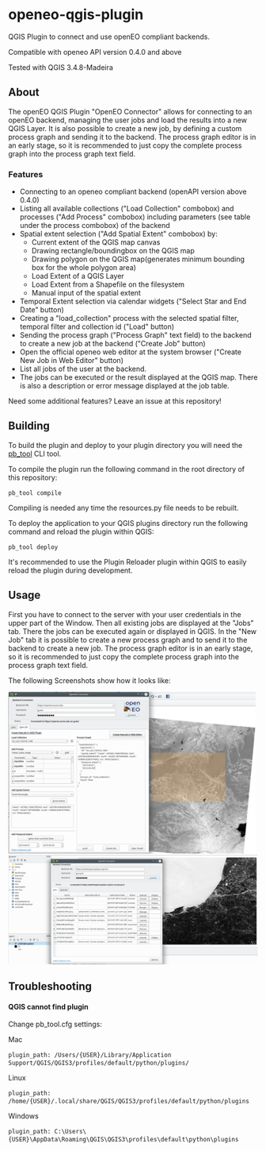 # openeo-qgis-plugin
QGIS Plugin to connect and use openEO compliant backends.

Compatible with openeo API version 0.4.0 and above

Tested with QGIS 3.4.8-Madeira

## About

The openEO QGIS Plugin "OpenEO Connector" allows for connecting to an openEO backend, managing the user jobs and load the results into a new QGIS Layer. It is also possible to create a new job, by defining a custom process graph and sending it to the backend. The process graph editor is in an early stage, so it is recommended to just copy the complete process graph into the process graph text field.  

### Features

* Connecting to an openeo compliant backend (openAPI version above 0.4.0)
* Listing all available collections ("Load Collection" combobox) and processes ("Add Process" combobox) including parameters (see table under the process combobox) of the backend
* Spatial extent selection ("Add Spatial Extent" combobox) by: 
    * Current extent of the QGIS map canvas
    * Drawing rectangle/boundingbox on the QGIS map 
    * Drawing polygon on the QGIS map(generates minimum bounding box for the whole polygon area)
    * Load Extent of a QGIS Layer
    * Load Extent from a Shapefile on the filesystem
    * Manual input of the spatial extent
* Temporal Extent selection via calendar widgets ("Select Star and End Date" button)
* Creating a "load_collection" process with the selected spatial filter, temporal filter and collection id ("Load" button)
* Sending the process graph ("Process Graph" text field) to the backend to create a new job at the backend ("Create Job" button)
* Open the official openeo web editor at the system browser ("Create New Job in Web Editor" button)
* List all jobs of the user at the backend.
* The jobs can be executed or the result displayed at the QGIS map. There is also a description or error message displayed at the job table.
   
Need some additional features? Leave an issue at this repository!

## Building

To build the plugin and deploy to your plugin directory you will need the [pb_tool](http://g-sherman.github.io/plugin_build_tool/) CLI tool.

To compile the plugin run the following command in the root directory of this repository:
 
    pb_tool compile
     
Compiling is needed any time the resources.py file needs to be rebuilt. 

To deploy the application to your QGIS plugins directory run the following command and reload the plugin within QGIS:

    pb_tool deploy 

It's recommended to use the Plugin Reloader plugin within QGIS to easily reload the plugin during development.

## Usage

First you have to connect to the server with your user credentials in the upper part of the Window. Then all existing jobs are displayed at the "Jobs" tab. There the jobs can be executed again or displayed in QGIS. In the "New Job" tab it is possible to create a new process graph and to send it to the backend to create a new job. The process graph editor is in an early stage, so it is recommended to just copy the complete process graph into the process graph text field. 

The following Screenshots show how it looks like:

<img src="https://github.com/Open-EO/openeo-qgis-plugin/raw/master/examples/create_processgraph.png" alt="create-processgraph" width="500"/>

<img src="https://github.com/Open-EO/openeo-qgis-plugin/raw/master/examples/job_list.png" alt="job-list" width="900"/>



## Troubleshooting 

#### QGIS cannot find plugin 

Change pb_tool.cfg settings:

Mac

    plugin_path: /Users/{USER}/Library/Application Support/QGIS/QGIS3/profiles/default/python/plugins/

Linux

    plugin_path: /home/{USER}/.local/share/QGIS/QGIS3/profiles/default/python/plugins

Windows

    plugin_path: C:\Users\{USER}\AppData\Roaming\QGIS\QGIS3\profiles\default\python\plugins
